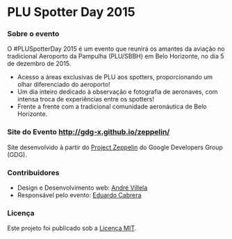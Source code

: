 # PLU Spotter Day 2015

### Sobre o evento 
O #PLUSpotterDay 2015 é um evento que reunirá os amantes da aviação no tradicional Aeroporto da Pampulha (PLU/SBBH) em Belo Horizonte, no dia 5 de dezembro de 2015. 

* Acesso a áreas exclusivas de PLU aos spotters, proporcionando um olhar diferenciado do aeroporto!
* Um dia inteiro dedicado à observação e fotografia de aeronaves, com intensa troca de experiências entre os spotters!
* Frente a frente com a tradicional comunidade aeronáutica de Belo Horizonte.

### Site do Evento http://gdg-x.github.io/zeppelin/

Site desenvolvido à partir do [Project Zeppelin](https://github.com/gdg-x/zeppelin/) do Google Developers Group (GDG).

### Contribuidores
* Design e Desenvolvimento web: [André Villela](https://github.com/dedevillela)
* Responsável pelo evento: [Eduardo Cabrera](https://github.com/#)

### Licença
Este projeto foi publicado sob a [Licença MIT](https://github.com/SpotterClube/pluspotterday/blob/master/LICENSE.txt).